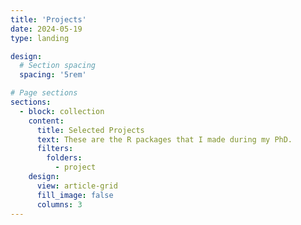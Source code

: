 ```yaml
---
title: 'Projects'
date: 2024-05-19
type: landing

design:
  # Section spacing
  spacing: '5rem'

# Page sections
sections:
  - block: collection
    content:
      title: Selected Projects
      text: These are the R packages that I made during my PhD. 
      filters:
        folders:
          - project
    design:
      view: article-grid
      fill_image: false
      columns: 3
---
```

